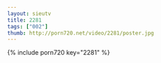 ```yaml
--- 
layout: sieutv
title: 2281
tags: ["002"]
thumb: http://porn720.net/video/2281/poster.jpg
---
```

{% include porn720 key="2281" %} 
